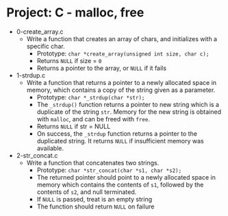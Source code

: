 # Project: C - malloc, free

*  0-create_array.c
   - Write a function that creates an array of chars, and initializes with a specific char.
     - Prototype: `char *create_array(unsigned int size, char c);`
     - Returns `NULL` if size = `0`
     - Returns a pointer to the array, or `NULL` if it fails
*  1-strdup.c
   - Write a function that returns a pointer to a newly allocated space in memory, which contains a copy of the string given as a parameter.
     - Prototype: `char *_strdup(char *str);`
     - The `_strdup()` function returns a pointer to new string which is a duplicate of the string `str`. Memory for the new string is obtained with `malloc`, and can be freed with `free`.
     - Returns `NULL` if str = NULL
     - On success, the `_strdup` function returns a pointer to the duplicated string. It returns `NULL` if insufficient  memory was available.
*  2-str_concat.c
   - Write a function that concatenates two strings.
     - Prototype: `char *str_concat(char *s1, char *s2);`
     - The returned pointer should point to a newly allocated space in memory which contains the contents of `s1`, followed by the contents of `s2`, and null terminated.
     - If `NULL` is passed, treat is an empty string
     - The function should return `NULL` on failure                                                             
